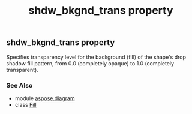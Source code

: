 ﻿---
title: shdw_bkgnd_trans property
second_title: Aspose.Diagram for Python via .NET API References
description: 
type: docs
weight: 180
url: /python-net/aspose.diagram/fill/shdw_bkgnd_trans/
is_root: false
---

## shdw_bkgnd_trans property


Specifies transparency level for the background (fill) of the shape's drop shadow fill pattern, from 0.0 (completely opaque) to 1.0 (completely transparent).

### See Also
* module [aspose.diagram](../../)
* class [Fill](/diagram/python-net/aspose.diagram/fill)
